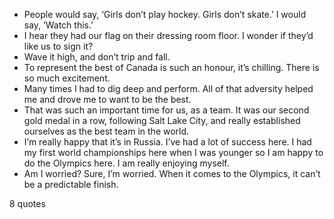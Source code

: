  - People would say, ‘Girls don’t play hockey. Girls don’t skate.’ I would say, ‘Watch this.’
 - I hear they had our flag on their dressing room floor. I wonder if they’d like us to sign it?
 - Wave it high, and don’t trip and fall.
 - To represent the best of Canada is such an honour, it’s chilling. There is so much excitement.
 - Many times I had to dig deep and perform. All of that adversity helped me and drove me to want to be the best.
 - That was such an important time for us, as a team. It was our second gold medal in a row, following Salt Lake City, and really established ourselves as the best team in the world.
 - I’m really happy that it’s in Russia. I’ve had a lot of success here. I had my first world championships here when I was younger so I am happy to do the Olympics here. I am really enjoying myself.
 - Am I worried? Sure, I’m worried. When it comes to the Olympics, it can’t be a predictable finish.

8 quotes